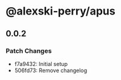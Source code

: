 # @alexski-perry/apus

## 0.0.2

### Patch Changes

- f7a9432: Initial setup
- 506fd73: Remove changelog

